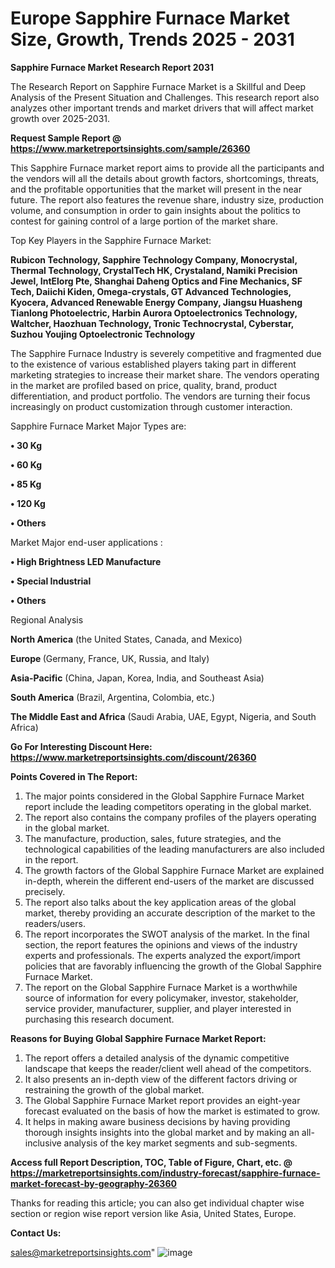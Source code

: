  # Europe Sapphire Furnace Market Size, Growth, Trends 2025 - 2031

<strong>Sapphire Furnace Market Research Report 2031</strong>

The Research Report on Sapphire Furnace Market is a Skillful and Deep Analysis of the Present Situation and Challenges. This research report also analyzes other important trends and market drivers that will affect market growth over 2025-2031.

<strong>Request Sample Report @ <a href=https://www.marketreportsinsights.com/sample/26360>https://www.marketreportsinsights.com/sample/26360</a></strong>

This Sapphire Furnace market report aims to provide all the participants and the vendors will all the details about growth factors, shortcomings, threats, and the profitable opportunities that the market will present in the near future. The report also features the revenue share, industry size, production volume, and consumption in order to gain insights about the politics to contest for gaining control of a large portion of the market share.

Top Key Players in the Sapphire Furnace Market:

<strong>Rubicon Technology, Sapphire Technology Company, Monocrystal, Thermal Technology, CrystalTech HK, Crystaland, Namiki Precision Jewel, IntElorg Pte, Shanghai Daheng Optics and Fine Mechanics, SF Tech, Daiichi Kiden, Omega-crystals, GT Advanced Technologies, Kyocera, Advanced Renewable Energy Company, Jiangsu Huasheng Tianlong Photoelectric, Harbin Aurora Optoelectronics Technology, Waltcher, Haozhuan Technology, Tronic Technocrystal, Cyberstar, Suzhou Youjing Optoelectronic Technology</strong>

The Sapphire Furnace Industry is severely competitive and fragmented due to the existence of various established players taking part in different marketing strategies to increase their market share. The vendors operating in the market are profiled based on price, quality, brand, product differentiation, and product portfolio. The vendors are turning their focus increasingly on product customization through customer interaction.

Sapphire Furnace Market Major Types are:

<strong>• 30 Kg

• 60 Kg

• 85 Kg

• 120 Kg

• Others</strong>

Market Major end-user applications :

<strong>• High Brightness LED Manufacture

• Special Industrial

• Others</strong>

Regional Analysis

</u><strong><b>North America</b></strong> (the United States, Canada, and Mexico)

<strong><b>Europe </b></strong>(Germany, France, UK, Russia, and Italy)

<strong><b>Asia-Pacific</b></strong> (China, Japan, Korea, India, and Southeast Asia)

<strong><b>South America</b></strong> (Brazil, Argentina, Colombia, etc.)

<strong><b>The Middle East and Africa</b></strong> (Saudi Arabia, UAE, Egypt, Nigeria, and South Africa)

<strong>Go For Interesting Discount Here: <a href=https://www.marketreportsinsights.com/discount/26360>https://www.marketreportsinsights.com/discount/26360</a></strong>

<strong>Points Covered in The Report:</strong>
<ol>
  <li>The major points considered in the Global Sapphire Furnace Market report include the leading competitors operating in the global market.</li>
  <li>The report also contains the company profiles of the players operating in the global market.</li>
  <li>The manufacture, production, sales, future strategies, and the technological capabilities of the leading manufacturers are also included in the report.</li>
  <li>The growth factors of the Global Sapphire Furnace Market are explained in-depth, wherein the different end-users of the market are discussed precisely.</li>
  <li>The report also talks about the key application areas of the global market, thereby providing an accurate description of the market to the readers/users.</li>
  <li>The report incorporates the SWOT analysis of the market. In the final section, the report features the opinions and views of the industry experts and professionals. The experts analyzed the export/import policies that are favorably influencing the growth of the Global Sapphire Furnace Market.</li>
  <li>The report on the Global Sapphire Furnace Market is a worthwhile source of information for every policymaker, investor, stakeholder, service provider, manufacturer, supplier, and player interested in purchasing this research document.</li>
</ol>
<strong>Reasons for Buying Global Sapphire Furnace Market Report:</strong>

<ol>
  <li>The report offers a detailed analysis of the dynamic competitive landscape that keeps the reader/client well ahead of the competitors.</li>
  <li>It also presents an in-depth view of the different factors driving or restraining the growth of the global market.</li>
  <li>The Global Sapphire Furnace Market report provides an eight-year forecast evaluated on the basis of how the market is estimated to grow.</li>
  <li>It helps in making aware business decisions by having providing thorough insights insights into the global market and by making an all-inclusive analysis of the key market segments and sub-segments.</li>
</ol>
<strong>Access full Report Description, TOC, Table of Figure, Chart, etc. @ <a href=https://marketreportsinsights.com/industry-forecast/sapphire-furnace-market-forecast-by-geography-26360>https://marketreportsinsights.com/industry-forecast/sapphire-furnace-market-forecast-by-geography-26360</a></strong>


Thanks for reading this article; you can also get individual chapter wise section or region wise report version like Asia, United States, Europe.

<strong>Contact Us:</strong>

sales@marketreportsinsights.com"
![image](https://github.com/user-attachments/assets/4954e414-7169-4a17-9b1b-cf1ed94ef2cf)
